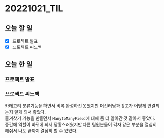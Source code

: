 # 20221021_TIL

## 오늘 할 일
- [X] 프로젝트 발표
- [X] 프로젝트 피드백

## 오늘 한 일
### 프로젝트 발표

### 프로젝트 피드백
카테고리 분류기능을 하면서 비록 완성하진 못했지만 머신러닝과 장고가 어떻게 연결되는지 알게 되서 좋았다. <br>
즐겨찾기 기능을 만들면서 `ManytoManyField`에 대해 좀 더 알아간 것 같아서 좋았다. <br>
중간에 역할이 바뀌게 되서 당황스러웠지만 다른 팀원분들이 각자 맡은 부분을 열심히 해줘서 나도 끝까지 열심히 할 수 있었다.<br>

